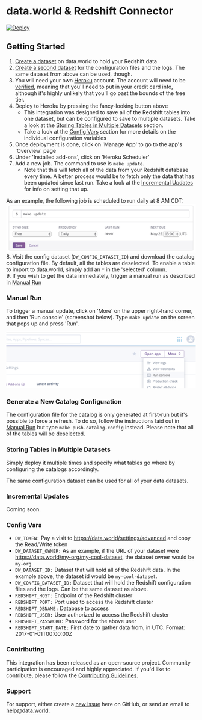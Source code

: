# data.world & Redshift Connector

[![Deploy](https://www.herokucdn.com/deploy/button.svg)](https://heroku.com/deploy?template=https://github.com/datadotworld/dw-redshift-connector)

## Getting Started

1. [Create a dataset](https://data.world/create-a-dataset) on data.world to hold your Redshift data
2. [Create a second dataset](https://data.world/create-a-dataset) for the configuration files and the logs. The same
dataset from above can be used, though.
3. You will need your own [Heroku](https://www.heroku.com) account. The account will need to be
[verified](https://devcenter.heroku.com/articles/account-verification), meaning that you'll need to put in your credit
card info, although it's highly unlikely that you'll go past the bounds of the free tier.
4. Deploy to Heroku by pressing the fancy-looking button above
    * This integration was designed to save all of the Redshift tables into one dataset, but can be configured to save
    to multiple datasets. Take a look at the [Storing Tables in Multiple Datasets](#storing-tables-in-multiple-datasets)
    section.
    * Take a look at the [Config Vars](#config-vars) section for more details on the individual configuration variables
5. Once deployment is done, click on 'Manage App' to go to the app's 'Overview' page
6. Under 'Installed add-ons', click on 'Heroku Scheduler'
7. Add a new job. The command to use is `make update`.
    * Note that this will fetch all of the data from your Redshift database every time. A better process would be to
    fetch only the data that has been updated since last run. Take a look at the [Incremental Updates](#incremental-updates)
    for info on setting that up.

As an example, the following job is scheduled to run daily at 8 AM CDT:
![Daily Job](assets/scheduler-daily-job.png)
8. Visit the config dataset (`DW_CONFIG_DATASET_ID`) and download the catalog configuration file. By default, all the
tables are deselected. To enable a table to import to data.world, simply add an `*` in the 'selected' column.  
9. If you wish to get the data immediately, trigger a manual run as described in [Manual Run](#manual-run)

### Manual Run

To trigger a manual update, click on 'More' on the upper right-hand corner, and then 'Run console' (screenshot below).
Type `make update` on the screen that pops up and press 'Run'.

![Run Console](assets/run-console.png)

### Generate a New Catalog Configuration

The configuration file for the catalog is only generated at first-run but it's possible to force a refresh. To do so,
follow the instructions laid out in [Manual Run](#manual-run) but type `make push-catalog-config` instead. Please note
that all of the tables will be deselected.

### Storing Tables in Multiple Datasets

Simply deploy it multiple times and specify what tables go where by configuring the catalogs accordingly.

The same configuration dataset can be used for all of your data datasets.

### Incremental Updates

Coming soon.

### Config Vars

 * `DW_TOKEN:` Pay a visit to https://data.world/settings/advanced and copy the Read/Write token
 * `DW_DATASET_OWNER:` As an example, if the URL of your dataset were https://data.world/my-org/my-cool-dataset,
 the dataset owner would be `my-org`
 * `DW_DATASET_ID:` Dataset that will hold all of the Redshift data. In the example above, the dataset id would be
 `my-cool-dataset`.
 * `DW_CONFIG_DATASET_ID:` Dataset that will hold the Redshift configuration files and the logs. Can be the same
 dataset as above.
 * `REDSHIFT_HOST:` Endpoint of the Redshift cluster
 * `REDSHIFT_PORT:` Port used to access the Redshift cluster
 * `REDSHIFT_DBNAME:` Database to access
 * `REDSHIFT_USER:` User authorized to access the Redshift cluster
 * `REDSHIFT_PASSWORD:` Password for the above user
 * `REDSHIFT_START_DATE:` First date to gather data from, in UTC. Format: 2017-01-01T00:00:00Z
 
### Contributing

This integration has been released as an open-source project. Community participation is encouraged and highly
appreciated. If you'd like to contribute, please follow the [Contributing Guidelines](CONTRIBUTING.md).

### Support

For support, either create a [new issue](https://github.com/datadotworld/dw-redshift-connector/issues) here on
GitHub, or send an email to help@data.world.
